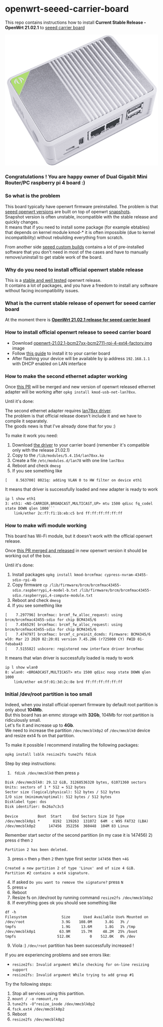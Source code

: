 # openwrt-seeed-carrier-board

This repo contains instructions how to install **Current Stable Release - OpenWrt 21.02.1** to [seeed carrier board](https://www.seeedstudio.com/Dual-GbE-Carrier-Board-with-4GB-RAM-32GB-eMMC-RPi-CM4-Case-p-5029.html)

![image](files/images/carrier_board.png)

### Congratulations ! You are happy owner of Dual Gigabit Mini Router/PC raspberry pi 4 board :)

### So what is the problem
This board typically have openwrt firmware preinstalled.
The problem is that [seeed openwrt versions](https://onedrive.live.com/?authkey=%21AEcwsyZAovIBK%2DI&id=5219529519B9B6A1%21963&cid=5219529519B9B6A1) are built on top of openwrt [snapshots](https://downloads.openwrt.org/snapshots/targets/bcm27xx/bcm2711/). \
Snapshot version is often unstable, incompatible with the stable release and quickly changes. \
It means that if you need to install some package (for example ebtables) that depends on kernel module kmod-* it is often
impossible (due to kernel incompatibility) without rebuilding everything from scratch.

From another side [seeed custom builds](https://onedrive.live.com/?authkey=%21AEcwsyZAovIBK%2DI&id=5219529519B9B6A1%21963&cid=5219529519B9B6A1)
contains a lot of pre-installed software that you don't need in most of the cases and
have to manually remove/uninstall to get stable work of the board.

### Why do you need to install official openwrt stable release
This is a [stable and well tested](https://downloads.openwrt.org/releases/21.02.1/targets/bcm27xx/bcm2711/) openwrt release.\
It contains a lot of packages, and you have a freedom to install any software without 
facing incompatibility issues.

### What is the current stable release of openwrt for seeed carrier board
At the moment there is [**OpenWrt 21.02.1 release for seeed carrier board**](https://openwrt.org/releases/21.02/start)

### How to install official openwrt release to seeed carrier board
* Download [openwrt-21.02.1-bcm27xx-bcm2711-rpi-4-ext4-factory.img](https://downloads.openwrt.org/releases/21.02.1/targets/bcm27xx/bcm2711/openwrt-21.02.1-bcm27xx-bcm2711-rpi-4-ext4-factory.img.gz) image 
* Follow [this guide](https://wiki.seeedstudio.com/OpenWrt-Getting-Started/#initial-set-up) to install it to your carrier board
* After flashing your device will be available by ip address `192.168.1.1` with DHCP enabled on LAN interface

### How to make the second ethernet adapter working

Once [this PR](https://github.com/openwrt/openwrt/pull/4893) will be merged and new version of openwrt released ethernet adapter will be working after `opkg install kmod-usb-net-lan78xx`.

Until it's done:

The second ethernet adapter requires [lan78xx driver](https://github.com/Seeed-Studio/seeed-linux-openwrt/tree/magic/packages/lan78xx). \
The problem is that official release doesn't include it and we have to compile it separately. \
The goods news is that I've already done that for you :)

To make it work you need:

1) Download [the driver](files/lan78xx/21.02.1/lan78xx.ko) to your carrier board (remember it's compatible only with the release 21.02.1)
2) Copy to the `/lib/modules/5.4.154/lan78xx.ko`
3) Create a file `/etc/modules.d/lan78` with one line `lan78xx`
4) Reboot and check `dmesg`
5) If you see something like 
```
[    8.563700] 8021q: adding VLAN 0 to HW filter on device eth1
```
It means that driver is successfully loaded and new adapter is ready to work
```
ip l show eth1
3: eth1: <NO-CARRIER,BROADCAST,MULTICAST,UP> mtu 1500 qdisc fq_codel state DOWN qlen 1000```
    link/ether 2c:f7:f1:1b:eb:c5 brd ff:ff:ff:ff:ff:ff
```

### How to make wifi module working
This board has Wi-Fi module, but it doesn't work with the official openwrt release.

Once [this PR merged and released](https://github.com/openwrt/openwrt/pull/4892) in new openwrt version it should be working out of the box.

Until it's done:
1) Install packages `opkg install kmod-brcmfmac cypress-nvram-43455-sdio-rpi-4b`
2) Copy firmware `cp /lib/firmware/brcm/brcmfmac43455-sdio.raspberrypi,4-model-b.txt /lib/firmware/brcm/brcmfmac43455-sdio.raspberrypi,4-compute-module.txt`
4) Reboot and check `dmesg`
5) If you see something like
```
[    7.297796] brcmfmac: brcmf_fw_alloc_request: using brcm/brcmfmac43455-sdio for chip BCM4345/6
[    7.456529] brcmfmac: brcmf_fw_alloc_request: using brcm/brcmfmac43455-sdio for chip BCM4345/6
[    7.474797] brcmfmac: brcmf_c_preinit_dcmds: Firmware: BCM4345/6 wl0: Mar 23 2020 02:20:01 version 7.45.206 (r725000 CY) FWID 01-febaba43
[    7.515582] usbcore: registered new interface driver brcmfmac
```
It means that wlan driver is successfully loaded is ready to work 
```
ip l show wlan0
8: wlan0: <BROADCAST,MULTICAST> mtu 1500 qdisc noop state DOWN qlen 1000
    link/ether e4:5f:01:3d:2c:8e brd ff:ff:ff:ff:ff:ff
```

### Initial /dev/root partition is too small
Indeed, when you install official openwrt firmware by default root partition is only about **104Mb**. \
But this board has an emmc storage with **32Gb**, 104Mb for root partition is ridiculously small. \
Let's fix it and increase up to **4Gb**. \
We need to increase the partition `/dev/mmcblk0p2` of `/dev/mmcblk0` device and resize ext4 fs on that partition.

To make it possible I recommend installing the following packages: 
```
opkg install lsblk resize2fs tune2fs fdisk
```
Step by step instructions:
1) ` fdisk /dev/mmcblk0` then press `p`
```
Disk /dev/mmcblk0: 29.12 GiB, 31268536320 bytes, 61071360 sectors
Units: sectors of 1 * 512 = 512 bytes
Sector size (logical/physical): 512 bytes / 512 bytes
I/O size (minimum/optimal): 512 bytes / 512 bytes
Disklabel type: dos
Disk identifier: 0x26a7c3c5

Device         Boot  Start     End Sectors Size Id Type
/dev/mmcblk0p1 *      8192  139263  131072  64M  c W95 FAT32 (LBA)
/dev/mmcblk0p2      147456  352256  360448  104M 83 Linux
```
Remember start sector of the second partition (in my case it is 147456)
2) press `d` then `2`
```
Partition 2 has been deleted.
```
3) press `n` then `p` then `2` then type first sector `147456` then `+4G`
```
Created a new partition 2 of type 'Linux' and of size 4 GiB.
Partition #2 contains a ext4 signature.
```
4) If asked `Do you want to remove the signature?` press `N`
5) press `w`
6) Reboot
7) Resize fs on /dev/root by running command `resize2fs /dev/mmcblk0p2`
8) If everything goes ok you should see something like
```
df -h
Filesystem                Size      Used Available Use% Mounted on
/dev/root                 3.9G    108.0M      3.8G   3% /
tmpfs                     1.9G     13.6M      1.8G   1% /tmp
/dev/mmcblk0p1           63.9M     15.7M     48.2M  25% /boot
tmpfs                   512.0K         0    512.0K   0% /dev
```
9) Viola :) `/dev/root` partition has been successfully increased !

If you are experiencing problems and see errors like:
* `resize2fs: Invalid argument While checking for on-line resizing support`
* `resize2fs: Invalid argument While trying to add group #1`

Try the following steps:

1) Stop all services using this partition.
2) `mount / -o remount,ro`
3) `tune2fs -O^resize_inode /dev/mmcblk0p2`
4) `fsck.ext4 /dev/mmcblk0p2`
5) Reboot
6) `resize2fs /dev/mmcblk0p2`